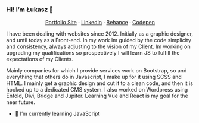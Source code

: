 ### Hi! I’m Łukasz 👋

<p align="center"><a href="https://lukaszdzielo.github.io">Portfolio Site</a> · <a href="https://www.linkedin.com/in/lukasz-dzielo-0428b4148/">LinkedIn</a> · <a href="https://www.behance.net/lukaszdzielo">Behance</a> · <a href="https://codepen.io/Lukaszdz27">Codepen</a></p>

<p>I have been dealing with websites since 2012. Initially as a graphic designer, and until today as a Front-end. In my work Im guided by the code simplicity and consistency, always adjusting to the vision of my Client. Im working on upgrading my qualifications so prospectively I will learn JS to fulfill the expectations of my Clients.</p>

<p>Mainly companies for which I provide services work on Bootstrap, so and everything that others do in Javascript, I make up for it using SCSS and HTML. I mainly get a graphic design and cut it to a clean code, and then it is hooked up to a dedicated CMS system. I also worked on Wordpress using Enfold, Divi, Bridge and Jupiter. Learning Vue and React is my goal for the near future.</p>

- 🌱 I’m currently learning JavaScript

<!-- **lukaszdzielo/lukaszdzielo** is a ✨ _special_ ✨ repository because its `README.md` (this file) appears on your GitHub profile.

Here are some ideas to get you started:

- 🔭 I’m currently working on ...
- 🌱 I’m currently learning ...
- 👯 I’m looking to collaborate on ...
- 🤔 I’m looking for help with ...
- 💬 Ask me about ...
- 📫 How to reach me: ...
- 😄 Pronouns: ...
- ⚡ Fun fact: ...
-->
